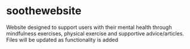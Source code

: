 # soothewebsite
Website designed to support users with their mental health through mindfulness exercises, physical exercise and supportive advice/articles. 
Files will be updated as functionality is added
